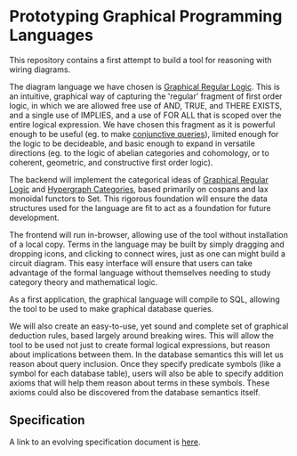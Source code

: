 # Prototyping Graphical Programming Languages 

This repository contains a first attempt to build a tool for reasoning with wiring diagrams.

The diagram language we have chosen is [Graphical Regular Logic](https://arxiv.org/abs/1812.05765). This is an intuitive, graphical way of capturing the 'regular' fragment of first order logic, in which we are allowed free use of AND, TRUE, and THERE EXISTS, and a single use of IMPLIES, and a use of FOR ALL that is scoped over the entire logical expression. We have chosen this fragment as it is powerful enough to be useful (eg. to make [conjunctive queries](https://en.wikipedia.org/wiki/Conjunctive_query)), limited enough for the logic to be decideable, and basic enough to expand in versatile directions (eg. to the logic of abelian categories and cohomology, or to coherent, geometric, and constructive first order logic).

The backend will implement the categorical ideas of [Graphical Regular Logic](https://arxiv.org/abs/1812.05765) and [Hypergraph Categories](https://arxiv.org/abs/1806.08304), based primarily on cospans and lax monoidal functors to Set. This rigorous foundation will ensure the data structures used for the language are fit to act as a foundation for future development.

The frontend will run in-browser, allowing use of the tool without installation of a local copy. Terms in the language may be built by simply dragging and dropping icons, and clicking to connect wires, just as one can might build a circuit diagram. This easy interface will ensure that users can take advantage of the formal language without themselves needing to study category theory and mathematical logic.

As a first application, the graphical language will compile to SQL, allowing the tool to be used to make graphical database queries.

We will also create an easy-to-use, yet sound and complete set of graphical deduction rules, based largely around breaking wires. This will allow the tool to be used not just to create formal logical expressions, but reason about implications between them. In the database semantics this will let us reason about query inclusion. Once they specify predicate symbols (like a symbol for each database table), users will also be able to specify addition axioms that will help them reason about terms in these symbols. These axioms could also be discovered from the database semantics itself.



## Specification

A link to an evolving specification document is [here](https://docs.google.com/document/d/1380RFV-DmQ4hXrc0k3HxqrMjqDoE2XXeK82e5FFI04I/edit?usp=sharing).
